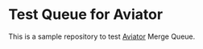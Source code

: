 # Test Queue for Aviator

This is a sample repository to test [Aviator](https://docs.aviator.co/mergequeue) Merge Queue.

